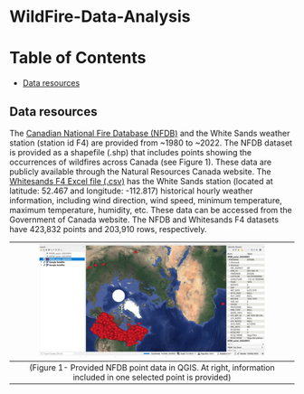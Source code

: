 # WildFire-Data-Analysis

# Table of Contents
- [Data resources](#Data-resources)

## Data resources
The [Canadian National Fire Database (NFDB)](https://cwfis.cfs.nrcan.gc.ca/ha/nfdb) and the White Sands weather station (station id F4) are provided from ~1980 to ~2022. The NFDB dataset is provided as a shapefile (.shp) that includes points showing the occurrences of wildfires across Canada (see Figure 1). These data are publicly available through the Natural Resources Canada website. The [Whitesands F4 Excel file (.csv)](https://weather.gc.ca/en/location/index.html?coords=52.467,-112.817) has the White Sands station (located at latitude: 52.467 and longitude: -112.817) historical hourly weather information, including wind direction, wind speed, minimum temperature, maximum temperature, humidity, etc. These data can be accessed from the Government of Canada website. The NFDB and Whitesands F4 datasets have 423,832 points and 203,910 rows, respectively.

| <img src="figures/fig1.jpg" width="400" height="200" /> |
| :---: |
| (Figure 1- Provided NFDB point data in QGIS. At right, information included in one selected point is provided) |

##
